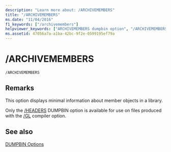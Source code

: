 ```yaml
---
description: "Learn more about: /ARCHIVEMEMBERS"
title: "/ARCHIVEMEMBERS"
ms.date: "11/04/2016"
f1_keywords: ["/archivemembers"]
helpviewer_keywords: ["ARCHIVEMEMBERS dumpbin option", "/ARCHIVEMEMBERS dumpbin option", "-ARCHIVEMEMBERS dumpbin option"]
ms.assetid: 47056a7a-a1ba-42bc-9f2e-0599195ef79a
---
```

# /ARCHIVEMEMBERS

```
/ARCHIVEMEMBERS
```

## Remarks

This option displays minimal information about member objects in a library.

Only the [/HEADERS](headers.md) DUMPBIN option is available for use on files produced with the [/GL](gl-whole-program-optimization.md) compiler option.

## See also

[DUMPBIN Options](dumpbin-options.md)
